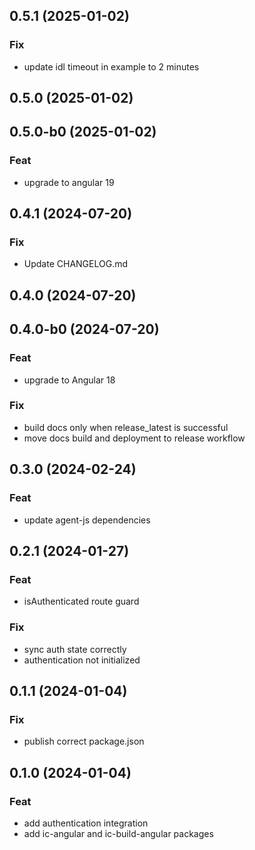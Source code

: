## 0.5.1 (2025-01-02)

### Fix

- update idl timeout in example to 2 minutes

## 0.5.0 (2025-01-02)

## 0.5.0-b0 (2025-01-02)

### Feat

- upgrade to angular 19

## 0.4.1 (2024-07-20)

### Fix

- Update CHANGELOG.md

## 0.4.0 (2024-07-20)

## 0.4.0-b0 (2024-07-20)

### Feat

- upgrade to Angular 18

### Fix

- build docs only when release_latest is successful
- move docs build and deployment to release workflow

## 0.3.0 (2024-02-24)

### Feat

- update agent-js dependencies

## 0.2.1 (2024-01-27)

### Feat

- isAuthenticated route guard

### Fix

- sync auth state correctly
- authentication not initialized

## 0.1.1 (2024-01-04)

### Fix

- publish correct package.json

## 0.1.0 (2024-01-04)

### Feat

- add authentication integration
- add ic-angular and ic-build-angular packages
